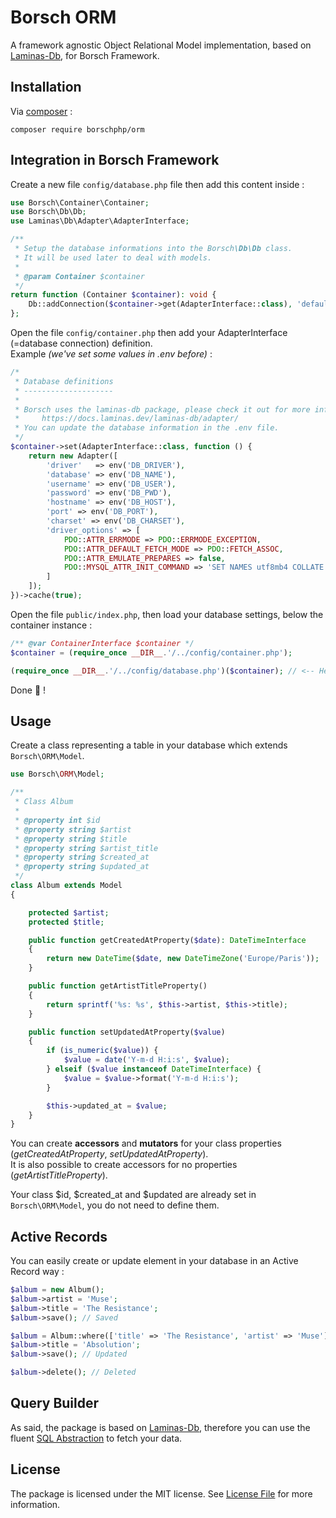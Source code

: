 # Borsch ORM

A framework agnostic Object Relational Model implementation, based on [Laminas-Db](https://docs.laminas.dev/laminas-db/), for Borsch Framework.

## Installation

Via [composer](https://getcomposer.org/) :

`composer require borschphp/orm`

## Integration in Borsch Framework

Create a new file `config/database.php` file then add this content inside :

```php
use Borsch\Container\Container;
use Borsch\Db\Db;
use Laminas\Db\Adapter\AdapterInterface;

/**
 * Setup the database informations into the Borsch\Db\Db class.
 * It will be used later to deal with models.
 *
 * @param Container $container
 */
return function (Container $container): void {
    Db::addConnection($container->get(AdapterInterface::class), 'default');
};
```

Open the file `config/container.php` then add your AdapterInterface (=database connection) definition.  
Example _(we've set some values in .env before)_ :

```php
/*
 * Database definitions
 * --------------------
 *
 * Borsch uses the laminas-db package, please check it out for more information :
 *     https://docs.laminas.dev/laminas-db/adapter/
 * You can update the database information in the .env file.
 */
$container->set(AdapterInterface::class, function () {
    return new Adapter([
        'driver'   => env('DB_DRIVER'),
        'database' => env('DB_NAME'),
        'username' => env('DB_USER'),
        'password' => env('DB_PWD'),
        'hostname' => env('DB_HOST'),
        'port' => env('DB_PORT'),
        'charset' => env('DB_CHARSET'),
        'driver_options' => [
            PDO::ATTR_ERRMODE => PDO::ERRMODE_EXCEPTION,
            PDO::ATTR_DEFAULT_FETCH_MODE => PDO::FETCH_ASSOC,
            PDO::ATTR_EMULATE_PREPARES => false,
            PDO::MYSQL_ATTR_INIT_COMMAND => 'SET NAMES utf8mb4 COLLATE utf8mb4_general_ci'
        ]
    ]);
})->cache(true);
```

Open the file `public/index.php`, then load your database settings, below the container instance :

```php
/** @var ContainerInterface $container */
$container = (require_once __DIR__.'/../config/container.php');

(require_once __DIR__.'/../config/database.php')($container); // <-- Here
```

Done :tada: !

## Usage

Create a class representing a table in your database which extends `Borsch\ORM\Model`.

```php
use Borsch\ORM\Model;

/**
 * Class Album
 *
 * @property int $id
 * @property string $artist
 * @property string $title
 * @property string $artist_title
 * @property string $created_at
 * @property string $updated_at
 */
class Album extends Model
{

    protected $artist;
    protected $title;

    public function getCreatedAtProperty($date): DateTimeInterface
    {
        return new DateTime($date, new DateTimeZone('Europe/Paris'));
    }

    public function getArtistTitleProperty()
    {
        return sprintf('%s: %s', $this->artist, $this->title);
    }

    public function setUpdatedAtProperty($value)
    {
        if (is_numeric($value)) {
            $value = date('Y-m-d H:i:s', $value);
        } elseif ($value instanceof DateTimeInterface) {
            $value = $value->format('Y-m-d H:i:s');
        }

        $this->updated_at = $value;
    }
}
```

You can create **accessors** and **mutators** for your class properties (_getCreatedAtProperty_, _setUpdatedAtProperty_).  
It is also possible to create accessors for no properties (_getArtistTitleProperty_).

Your class $id, $created_at and $updated are already set in `Borsch\ORM\Model`, you do not need to define them.

## Active Records

You can easily create or update element in your database in an Active Record way :

```php
$album = new Album();
$album->artist = 'Muse';
$album->title = 'The Resistance';
$album->save(); // Saved

$album = Album::where(['title' => 'The Resistance', 'artist' => 'Muse'])->first();
$album->title = 'Absolution';
$album->save(); // Updated

$album->delete(); // Deleted
```

## Query Builder

As said, the package is based on [Laminas-Db](https://docs.laminas.dev/laminas-db/), therefore you can use the fluent [SQL Abstraction](https://docs.laminas.dev/laminas-db/sql/) to fetch your data.

## License

The package is licensed under the MIT license. See [License File](https://github.com/borschphp/orm/blob/master/LICENSE.md) for more information.